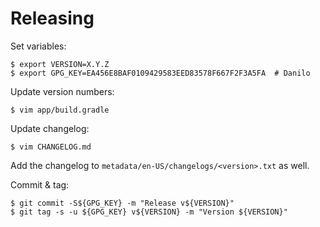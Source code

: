 # Releasing

Set variables:

    $ export VERSION=X.Y.Z
    $ export GPG_KEY=EA456E8BAF0109429583EED83578F667F2F3A5FA  # Danilo

Update version numbers:

    $ vim app/build.gradle

Update changelog:

    $ vim CHANGELOG.md

Add the changelog to `metadata/en-US/changelogs/<version>.txt` as well.

Commit & tag:

    $ git commit -S${GPG_KEY} -m "Release v${VERSION}"
    $ git tag -s -u ${GPG_KEY} v${VERSION} -m "Version ${VERSION}"

